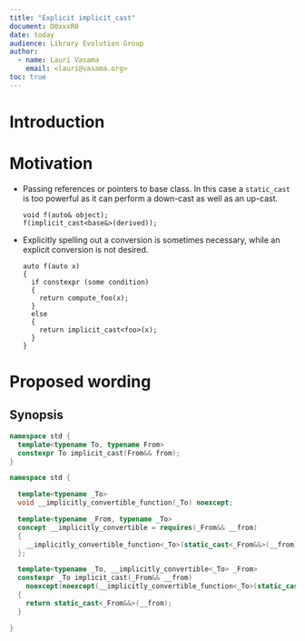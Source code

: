 ```yaml
---
title: "Explicit implicit_cast"
document: D0xxxR0
date: today
audience: Library Evolution Group
author:
  - name: Lauri Vasama
    email: <lauri@vasama.org>
toc: true
---
```


# Introduction

# Motivation

* Passing references or pointers to base class. In this case a `static_cast` is too powerful as it can perform a down-cast as well as an up-cast.
  ```
  void f(auto& object);
  f(implicit_cast<base&>(derived));
  ```
* Explicitly spelling out a conversion is sometimes necessary, while an explicit conversion is not desired.
  ```
  auto f(auto x)
  {
    if constexpr (some condition)
    {
      return compute_foo(x);
    }
    else
    {
      return implicit_cast<foo>(x);
    }
  }
  ```

# Proposed wording

## Synopsis

```cpp
namespace std {
  template<typename To, typename From>
  constexpr To implicit_cast(From&& from);
}
```


```cpp
namespace std {

  template<typename _To>
  void __implicitly_convertible_function(_To) noexcept;

  template<typename _From, typename _To>
  concept __implicitly_convertible = requires(_From&& __from)
  {
    __implicitly_convertible_function<_To>(static_cast<_From&&>(__from));
  };

  template<typename _To, __implicitly_convertible<_To> _From>
  constexpr _To implicit_cast(_From&& __from)
    noexcept(noexcept(__implicitly_convertible_function<_To>(static_cast<_From&&>(__from))))
  {
    return static_cast<_From&&>(__from);
  }

}
```

